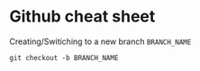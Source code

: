 # Github cheat sheet

Creating/Switiching to a new branch ```BRANCH_NAME```
```
git checkout -b BRANCH_NAME
```
